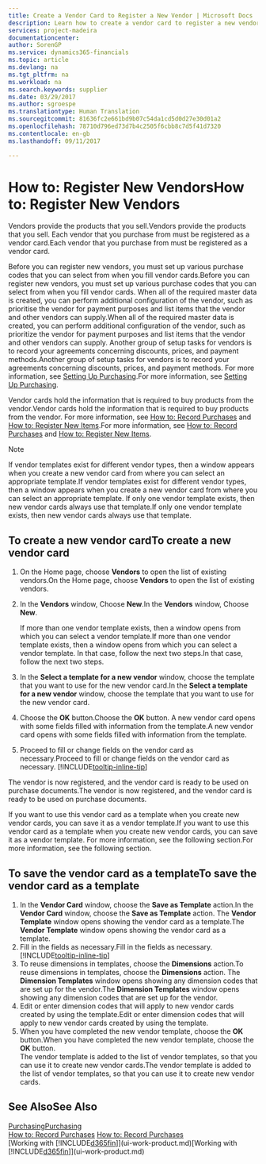 ```yaml
---
title: Create a Vendor Card to Register a New Vendor | Microsoft Docs
description: Learn how to create a vendor card to register a new vendor or supplier.
services: project-madeira
documentationcenter: 
author: SorenGP
ms.service: dynamics365-financials
ms.topic: article
ms.devlang: na
ms.tgt_pltfrm: na
ms.workload: na
ms.search.keywords: supplier
ms.date: 03/29/2017
ms.author: sgroespe
ms.translationtype: Human Translation
ms.sourcegitcommit: 81636fc2e661bd9b07c54da1cd5d0d27e30d01a2
ms.openlocfilehash: 78710d796ed73d7b4c2505f6cbb8c7d5f41d7320
ms.contentlocale: en-gb
ms.lasthandoff: 09/11/2017

---
```

# <a name="how-to-register-new-vendors"></a><span data-ttu-id="ef5d1-103">How to: Register New Vendors</span><span class="sxs-lookup"><span data-stu-id="ef5d1-103">How to: Register New Vendors</span></span>
<span data-ttu-id="ef5d1-104">Vendors provide the products that you sell.</span><span class="sxs-lookup"><span data-stu-id="ef5d1-104">Vendors provide the products that you sell.</span></span> <span data-ttu-id="ef5d1-105">Each vendor that you purchase from must be registered as a vendor card.</span><span class="sxs-lookup"><span data-stu-id="ef5d1-105">Each vendor that you purchase from must be registered as a vendor card.</span></span>

<span data-ttu-id="ef5d1-106">Before you can register new vendors, you must set up various purchase codes that you can select from when you fill vendor cards.</span><span class="sxs-lookup"><span data-stu-id="ef5d1-106">Before you can register new vendors, you must set up various purchase codes that you can select from when you fill vendor cards.</span></span> <span data-ttu-id="ef5d1-107">When all of the required master data is created, you can perform additional configuration of the vendor, such as prioritise the vendor for payment purposes and list items that the vendor and other vendors can supply.</span><span class="sxs-lookup"><span data-stu-id="ef5d1-107">When all of the required master data is created, you can perform additional configuration of the vendor, such as prioritize the vendor for payment purposes and list items that the vendor and other vendors can supply.</span></span> <span data-ttu-id="ef5d1-108">Another group of setup tasks for vendors is to record your agreements concerning discounts, prices, and payment methods.</span><span class="sxs-lookup"><span data-stu-id="ef5d1-108">Another group of setup tasks for vendors is to record your agreements concerning discounts, prices, and payment methods.</span></span> <span data-ttu-id="ef5d1-109">For more information, see [Setting Up Purchasing](purchasing-setup-purchasing.md).</span><span class="sxs-lookup"><span data-stu-id="ef5d1-109">For more information, see [Setting Up Purchasing](purchasing-setup-purchasing.md).</span></span>

<span data-ttu-id="ef5d1-110">Vendor cards hold the information that is required to buy products from the vendor.</span><span class="sxs-lookup"><span data-stu-id="ef5d1-110">Vendor cards hold the information that is required to buy products from the vendor.</span></span> <span data-ttu-id="ef5d1-111">For more information, see [How to: Record Purchases](purchasing-how-record-purchases.md) and [How to: Register New Items](inventory-how-register-new-items.md).</span><span class="sxs-lookup"><span data-stu-id="ef5d1-111">For more information, see [How to: Record Purchases](purchasing-how-record-purchases.md) and [How to: Register New Items](inventory-how-register-new-items.md).</span></span>

> [!NOTE]  
>   <span data-ttu-id="ef5d1-112">If vendor templates exist for different vendor types, then a window appears when you create a new vendor card from where you can select an appropriate template.</span><span class="sxs-lookup"><span data-stu-id="ef5d1-112">If vendor templates exist for different vendor types, then a window appears when you create a new vendor card from where you can select an appropriate template.</span></span> <span data-ttu-id="ef5d1-113">If only one vendor template exists, then new vendor cards always use that template.</span><span class="sxs-lookup"><span data-stu-id="ef5d1-113">If only one vendor template exists, then new vendor cards always use that template.</span></span>

## <a name="to-create-a-new-vendor-card"></a><span data-ttu-id="ef5d1-114">To create a new vendor card</span><span class="sxs-lookup"><span data-stu-id="ef5d1-114">To create a new vendor card</span></span>
1. <span data-ttu-id="ef5d1-115">On the Home page, choose **Vendors** to open the list of existing vendors.</span><span class="sxs-lookup"><span data-stu-id="ef5d1-115">On the Home page, choose **Vendors** to open the list of existing vendors.</span></span>  
2. <span data-ttu-id="ef5d1-116">In the **Vendors** window, Choose **New**.</span><span class="sxs-lookup"><span data-stu-id="ef5d1-116">In the **Vendors** window, Choose **New**.</span></span>

    <span data-ttu-id="ef5d1-117">If more than one vendor template exists, then a window opens from which you can select a vendor template.</span><span class="sxs-lookup"><span data-stu-id="ef5d1-117">If more than one vendor template exists, then a window opens from which you can select a vendor template.</span></span> <span data-ttu-id="ef5d1-118">In that case, follow the next two steps.</span><span class="sxs-lookup"><span data-stu-id="ef5d1-118">In that case, follow the next two steps.</span></span>
3. <span data-ttu-id="ef5d1-119">In the **Select a template for a new vendor** window, choose the template that you want to use for the new vendor card.</span><span class="sxs-lookup"><span data-stu-id="ef5d1-119">In the **Select a template for a new vendor** window, choose the template that you want to use for the new vendor card.</span></span>
4. <span data-ttu-id="ef5d1-120">Choose the **OK** button.</span><span class="sxs-lookup"><span data-stu-id="ef5d1-120">Choose the **OK** button.</span></span> <span data-ttu-id="ef5d1-121">A new vendor card opens with some fields filled with information from the template.</span><span class="sxs-lookup"><span data-stu-id="ef5d1-121">A new vendor card opens with some fields filled with information from the template.</span></span>
5. <span data-ttu-id="ef5d1-122">Proceed to fill or change fields on the vendor card as necessary.</span><span class="sxs-lookup"><span data-stu-id="ef5d1-122">Proceed to fill or change fields on the vendor card as necessary.</span></span> [!INCLUDE[tooltip-inline-tip](includes/tooltip-inline-tip_md.md)]

<span data-ttu-id="ef5d1-123">The vendor is now registered, and the vendor card is ready to be used on purchase documents.</span><span class="sxs-lookup"><span data-stu-id="ef5d1-123">The vendor is now registered, and the vendor card is ready to be used on purchase documents.</span></span>

<span data-ttu-id="ef5d1-124">If you want to use this vendor card as a template when you create new vendor cards, you can save it as a vendor template.</span><span class="sxs-lookup"><span data-stu-id="ef5d1-124">If you want to use this vendor card as a template when you create new vendor cards, you can save it as a vendor template.</span></span> <span data-ttu-id="ef5d1-125">For more information, see the following section.</span><span class="sxs-lookup"><span data-stu-id="ef5d1-125">For more information, see the following section.</span></span>

## <a name="to-save-the-vendor-card-as-a-template"></a><span data-ttu-id="ef5d1-126">To save the vendor card as a template</span><span class="sxs-lookup"><span data-stu-id="ef5d1-126">To save the vendor card as a template</span></span>
1. <span data-ttu-id="ef5d1-127">In the **Vendor Card** window, choose the **Save as Template** action.</span><span class="sxs-lookup"><span data-stu-id="ef5d1-127">In the **Vendor Card** window, choose the **Save as Template** action.</span></span> <span data-ttu-id="ef5d1-128">The **Vendor Template** window opens showing the vendor card as a template.</span><span class="sxs-lookup"><span data-stu-id="ef5d1-128">The **Vendor Template** window opens showing the vendor card as a template.</span></span>
2. <span data-ttu-id="ef5d1-129">Fill in the fields as necessary.</span><span class="sxs-lookup"><span data-stu-id="ef5d1-129">Fill in the fields as necessary.</span></span> [!INCLUDE[tooltip-inline-tip](includes/tooltip-inline-tip_md.md)]
3. <span data-ttu-id="ef5d1-130">To reuse dimensions in templates, choose the **Dimensions** action.</span><span class="sxs-lookup"><span data-stu-id="ef5d1-130">To reuse dimensions in templates, choose the **Dimensions** action.</span></span> <span data-ttu-id="ef5d1-131">The **Dimension Templates** window opens showing any dimension codes that are set up for the vendor.</span><span class="sxs-lookup"><span data-stu-id="ef5d1-131">The **Dimension Templates** window opens showing any dimension codes that are set up for the vendor.</span></span>
4. <span data-ttu-id="ef5d1-132">Edit or enter dimension codes that will apply to new vendor cards created by using the template.</span><span class="sxs-lookup"><span data-stu-id="ef5d1-132">Edit or enter dimension codes that will apply to new vendor cards created by using the template.</span></span>
5. <span data-ttu-id="ef5d1-133">When you have completed the new vendor template, choose the **OK** button.</span><span class="sxs-lookup"><span data-stu-id="ef5d1-133">When you have completed the new vendor template, choose the **OK** button.</span></span>  
   <span data-ttu-id="ef5d1-134">The vendor template is added to the list of vendor templates, so that you can use it to create new vendor cards.</span><span class="sxs-lookup"><span data-stu-id="ef5d1-134">The vendor template is added to the list of vendor templates, so that you can use it to create new vendor cards.</span></span>

## <a name="see-also"></a><span data-ttu-id="ef5d1-135">See Also</span><span class="sxs-lookup"><span data-stu-id="ef5d1-135">See Also</span></span>
[<span data-ttu-id="ef5d1-136">Purchasing</span><span class="sxs-lookup"><span data-stu-id="ef5d1-136">Purchasing</span></span>](purchasing-manage-purchasing.md)  
<span data-ttu-id="ef5d1-137">[How to: Record Purchases](purchasing-how-record-purchases.md) </span><span class="sxs-lookup"><span data-stu-id="ef5d1-137">[How to: Record Purchases](purchasing-how-record-purchases.md) </span></span>  
<span data-ttu-id="ef5d1-138">[Working with [!INCLUDE[d365fin](includes/d365fin_md.md)]](ui-work-product.md)</span><span class="sxs-lookup"><span data-stu-id="ef5d1-138">[Working with [!INCLUDE[d365fin](includes/d365fin_md.md)]](ui-work-product.md)</span></span>  

